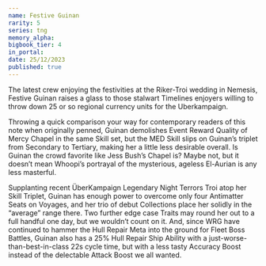 ```yaml
---
name: Festive Guinan
rarity: 5
series: tng
memory_alpha:
bigbook_tier: 4
in_portal:
date: 25/12/2023
published: true
---
```


The latest crew enjoying the festivities at the Riker-Troi wedding in Nemesis, Festive Guinan raises a glass to those stalwart Timelines enjoyers willing to throw down 25 or so regional currency units for the Uberkampaign. 

Throwing a quick comparison your way for contemporary readers of this note when originally penned, Guinan demolishes Event Reward Quality of Mercy Chapel in the same Skill set, but the MED Skill slips on Guinan’s triplet from Secondary to Tertiary, making her a little less desirable overall. Is Guinan the crowd favorite like Jess Bush’s Chapel is? Maybe not, but it doesn’t mean Whoopi’s portrayal of the mysterious, ageless El-Aurian is any less masterful.

Supplanting recent ÜberKampaign Legendary Night Terrors Troi atop her Skill Triplet, Guinan has enough power to overcome only four Antimatter Seats on Voyages, and her trio of debut Collections place her solidly in the “average” range there. Two further edge case Traits may round her out to a full handful one day, but we wouldn’t count on it. And, since WRG have continued to hammer the Hull Repair Meta into the ground for Fleet Boss Battles, Guinan also has a 25% Hull Repair Ship Ability with a just-worse-than-best-in-class 22s cycle time, but with a less tasty Accuracy Boost instead of the delectable Attack Boost we all wanted.

